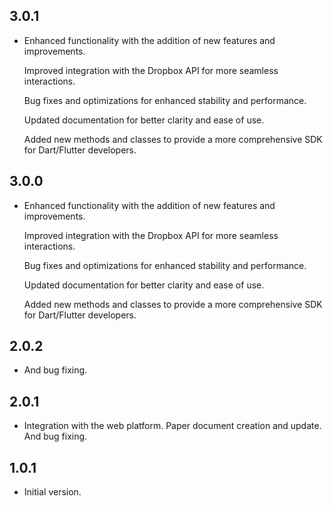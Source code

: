 ## 3.0.1

- Enhanced functionality with the addition of new features and improvements.

  Improved integration with the Dropbox API for more seamless interactions.

  Bug fixes and optimizations for enhanced stability and performance.

  Updated documentation for better clarity and ease of use.

  Added new methods and classes to provide a more comprehensive SDK for Dart/Flutter developers.

## 3.0.0

- Enhanced functionality with the addition of new features and improvements.

  Improved integration with the Dropbox API for more seamless interactions.

  Bug fixes and optimizations for enhanced stability and performance.

  Updated documentation for better clarity and ease of use.

  Added new methods and classes to provide a more comprehensive SDK for Dart/Flutter developers.

## 2.0.2

- And bug fixing.

## 2.0.1

- Integration with the web platform. Paper document creation and update. And bug fixing.

## 1.0.1

- Initial version.
